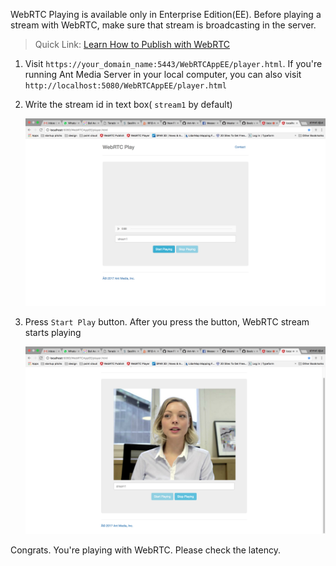 WebRTC Playing is available only in Enterprise Edition(EE). Before playing a stream with WebRTC, make sure that stream is broadcasting in the server. 

> Quick Link: [Learn How to Publish with WebRTC](WebRTC-Publishing)

1. Visit `https://your_domain_name:5443/WebRTCAppEE/player.html`.
If you're running Ant Media Server in your local computer, you can also visit `http://localhost:5080/WebRTCAppEE/player.html`

2. Write the stream id in text box( `stream1` by default)

    ![Go to the player.html](images/3_Go_to_Play_Page.jpg)

3. Press `Start Play` button. After you press the button, WebRTC stream starts playing

    ![Press Start Playing Button](images/4_Press_Start_Play_Button.jpg)

Congrats. You're playing with WebRTC. Please check the latency. 